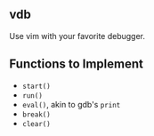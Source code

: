 vdb
---
Use vim with your favorite debugger.

Functions to Implement
----------------------
- `start()`
- `run()`
- `eval()`, akin to gdb's `print`
- `break()`
- `clear()`
